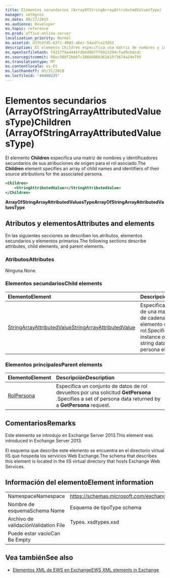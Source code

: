 ```yaml
---
title: Elementos secundarios (ArrayOfStringArrayAttributedValuesType)
manager: sethgros
ms.date: 09/17/2015
ms.audience: Developer
ms.topic: reference
ms.prod: office-online-server
localization_priority: Normal
ms.assetid: d37b3fd5-63f1-4003-a6ec-54adfce23d52
description: El elemento Children especifica una matriz de nombres y identificadores secundarios de sus atribuciones de origen para el rol asociado.
ms.openlocfilehash: f4217f8a444bfdb6d86ff7b912294cfad9cbdcdc
ms.sourcegitcommit: 88ec988f2bb67c1866d06b361615f3674a24e795
ms.translationtype: MT
ms.contentlocale: es-ES
ms.lasthandoff: 05/31/2020
ms.locfileid: "44460235"
---
```

# <a name="children-arrayofstringarrayattributedvaluestype"></a><span data-ttu-id="e0a65-103">Elementos secundarios (ArrayOfStringArrayAttributedValuesType)</span><span class="sxs-lookup"><span data-stu-id="e0a65-103">Children (ArrayOfStringArrayAttributedValuesType)</span></span>

<span data-ttu-id="e0a65-104">El elemento **Children** especifica una matriz de nombres y identificadores secundarios de sus atribuciones de origen para el rol asociado.</span><span class="sxs-lookup"><span data-stu-id="e0a65-104">The **Children** element specifies an array of child names and identifiers of their source attributions for the associated persona.</span></span> 
  
```XML
<Children>
    <StringAttributedValue></StringAttributedValue>
</Children>
```

 <span data-ttu-id="e0a65-105">**ArrayOfStringArrayAttributedValuesType**</span><span class="sxs-lookup"><span data-stu-id="e0a65-105">**ArrayOfStringArrayAttributedValuesType**</span></span>
## <a name="attributes-and-elements"></a><span data-ttu-id="e0a65-106">Atributos y elementos</span><span class="sxs-lookup"><span data-stu-id="e0a65-106">Attributes and elements</span></span>

<span data-ttu-id="e0a65-107">En las siguientes secciones se describen los atributos, elementos secundarios y elementos primarios.</span><span class="sxs-lookup"><span data-stu-id="e0a65-107">The following sections describe attributes, child elements, and parent elements.</span></span>
  
### <a name="attributes"></a><span data-ttu-id="e0a65-108">Atributos</span><span class="sxs-lookup"><span data-stu-id="e0a65-108">Attributes</span></span>

<span data-ttu-id="e0a65-109">Ninguna.</span><span class="sxs-lookup"><span data-stu-id="e0a65-109">None.</span></span>
  
### <a name="child-elements"></a><span data-ttu-id="e0a65-110">Elementos secundarios</span><span class="sxs-lookup"><span data-stu-id="e0a65-110">Child elements</span></span>

|<span data-ttu-id="e0a65-111">**Elemento**</span><span class="sxs-lookup"><span data-stu-id="e0a65-111">**Element**</span></span>|<span data-ttu-id="e0a65-112">**Descripción**</span><span class="sxs-lookup"><span data-stu-id="e0a65-112">**Description**</span></span>|
|:-----|:-----|
|[<span data-ttu-id="e0a65-113">StringArrayAttributedValue</span><span class="sxs-lookup"><span data-stu-id="e0a65-113">StringArrayAttributedValue</span></span>](stringarrayattributedvalue.md) <br/> |<span data-ttu-id="e0a65-114">Especifica una instancia de una matriz de datos de cadena para un elemento de rol.</span><span class="sxs-lookup"><span data-stu-id="e0a65-114">Specifies an instance of an array of string data for a persona element.</span></span>  <br/> |
   
### <a name="parent-elements"></a><span data-ttu-id="e0a65-115">Elementos principales</span><span class="sxs-lookup"><span data-stu-id="e0a65-115">Parent elements</span></span>

|<span data-ttu-id="e0a65-116">**Elemento**</span><span class="sxs-lookup"><span data-stu-id="e0a65-116">**Element**</span></span>|<span data-ttu-id="e0a65-117">**Descripción**</span><span class="sxs-lookup"><span data-stu-id="e0a65-117">**Description**</span></span>|
|:-----|:-----|
|[<span data-ttu-id="e0a65-118">Rol</span><span class="sxs-lookup"><span data-stu-id="e0a65-118">Persona</span></span>](persona.md) <br/> |<span data-ttu-id="e0a65-119">Especifica un conjunto de datos de rol devueltos por una solicitud **GetPersona** .</span><span class="sxs-lookup"><span data-stu-id="e0a65-119">Specifies a set of persona data returned by a **GetPersona** request.</span></span>  <br/> |
   
## <a name="remarks"></a><span data-ttu-id="e0a65-120">Comentarios</span><span class="sxs-lookup"><span data-stu-id="e0a65-120">Remarks</span></span>

<span data-ttu-id="e0a65-121">Este elemento se introdujo en Exchange Server 2013.</span><span class="sxs-lookup"><span data-stu-id="e0a65-121">This element was introduced in Exchange Server 2013.</span></span>
  
<span data-ttu-id="e0a65-122">El esquema que describe este elemento se encuentra en el directorio virtual IIS que hospeda los servicios Web Exchange.</span><span class="sxs-lookup"><span data-stu-id="e0a65-122">The schema that describes this element is located in the IIS virtual directory that hosts Exchange Web Services.</span></span>
  
## <a name="element-information"></a><span data-ttu-id="e0a65-123">Información del elemento</span><span class="sxs-lookup"><span data-stu-id="e0a65-123">Element information</span></span>

|||
|:-----|:-----|
|<span data-ttu-id="e0a65-124">Namespace</span><span class="sxs-lookup"><span data-stu-id="e0a65-124">Namespace</span></span>  <br/> |https://schemas.microsoft.com/exchange/services/2006/types  <br/> |
|<span data-ttu-id="e0a65-125">Nombre de esquema</span><span class="sxs-lookup"><span data-stu-id="e0a65-125">Schema Name</span></span>  <br/> |<span data-ttu-id="e0a65-126">Esquema de tipo</span><span class="sxs-lookup"><span data-stu-id="e0a65-126">Type schema</span></span>  <br/> |
|<span data-ttu-id="e0a65-127">Archivo de validación</span><span class="sxs-lookup"><span data-stu-id="e0a65-127">Validation File</span></span>  <br/> |<span data-ttu-id="e0a65-128">Types. xsd</span><span class="sxs-lookup"><span data-stu-id="e0a65-128">types.xsd</span></span>  <br/> |
|<span data-ttu-id="e0a65-129">Puede estar vacío</span><span class="sxs-lookup"><span data-stu-id="e0a65-129">Can Be Empty</span></span>  <br/> ||
   
## <a name="see-also"></a><span data-ttu-id="e0a65-130">Vea también</span><span class="sxs-lookup"><span data-stu-id="e0a65-130">See also</span></span>



- [<span data-ttu-id="e0a65-131">Elementos XML de EWS en Exchange</span><span class="sxs-lookup"><span data-stu-id="e0a65-131">EWS XML elements in Exchange</span></span>](ews-xml-elements-in-exchange.md)

